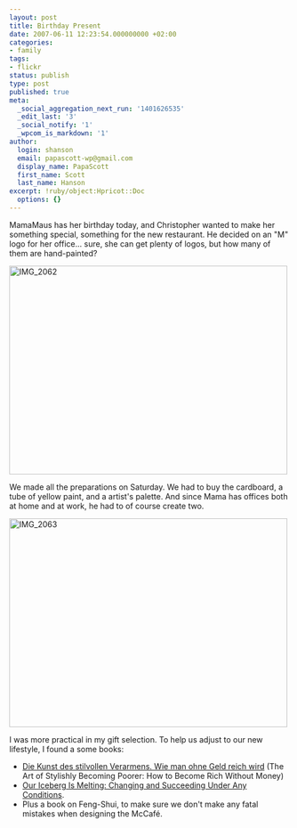 ```yaml
---
layout: post
title: Birthday Present
date: 2007-06-11 12:23:54.000000000 +02:00
categories:
- family
tags:
- flickr
status: publish
type: post
published: true
meta:
  _social_aggregation_next_run: '1401626535'
  _edit_last: '3'
  _social_notify: '1'
  _wpcom_is_markdown: '1'
author:
  login: shanson
  email: papascott-wp@gmail.com
  display_name: PapaScott
  first_name: Scott
  last_name: Hanson
excerpt: !ruby/object:Hpricot::Doc
  options: {}
---
```

<p>MamaMaus has her birthday today, and Christopher wanted to make her something special, something for the new restaurant. He decided on an "M" logo for her office... sure, she can get plenty of logos, but how many of them are hand-painted?</p>
<p><a href="http://www.flickr.com/photos/papascott/540319606/" title="Photo Sharing"><img src="https://farm2.static.flickr.com/1080/540319606_015a045316.jpg" width="500" height="375" alt="IMG_2062" /></a></p>
<p>We made all the preparations on Saturday. We had to buy the cardboard, a tube of yellow paint, and a artist's palette. And since Mama has offices both at home and at work, he had to of course create two.</p>
<p><a href="http://www.flickr.com/photos/papascott/540319732/" title="Photo Sharing"><img src="https://farm2.static.flickr.com/1400/540319732_673b10e89d.jpg" width="500" height="375" alt="IMG_2063" /></a></p>
<p>I was more practical in my gift selection. To help us adjust to our new lifestyle, I found a some books:</p>
<ul>
<li><a href="http://www.amazon.de/Kunst-stilvollen-Verarmens-ohne-reich/dp/3499616688/ref=pd_bbs_sr_1/302-5032874-9994428?ie=UTF8&amp;s=books&amp;qid=1181556096&amp;sr=8-1" title="Die Kunst des stilvollen Verarmens. Wie man ohne Geld reich wird">Die Kunst des stilvollen Verarmens. Wie man ohne Geld reich wird</a> (The Art of Stylishly Becoming Poorer: How to Become Rich Without Money) </li>
<li><a href="http://www.amazon.com/Our-Iceberg-Melting-Succeeding-Conditions/dp/031236198X/ref=pd_bbs_sr_2/105-2606337-0531609?ie=UTF8&amp;s=books&amp;qid=1181556897&amp;sr=8-2" title="Our Iceberg Is Melting: Changing and Succeeding Under Any Conditions">Our Iceberg Is Melting: Changing and Succeeding Under Any Conditions</a>. </li>
<li>Plus a book on Feng-Shui, to make sure we don't make any fatal mistakes when designing the McCafé.</li>
</ul>
